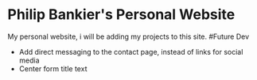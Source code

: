 # Philip Bankier's Personal Website
My personal website, i will be adding my projects to this site.
#Future Dev
* Add direct messaging to the contact page, instead of links for social media
* Center form title text
